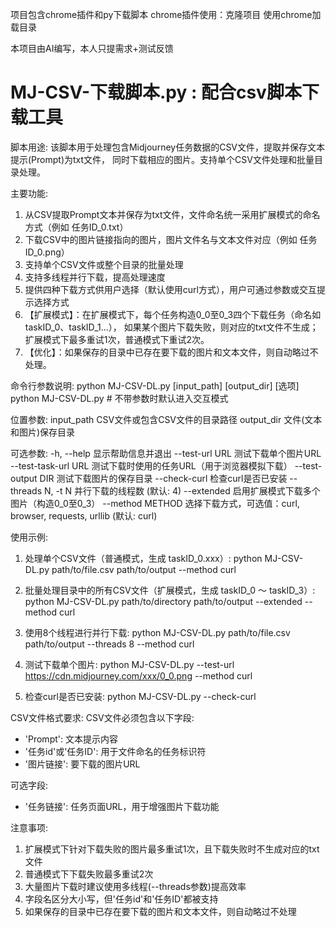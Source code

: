 
 
 
 项目包含chrome插件和py下载脚本
 chrome插件使用：克隆项目 使用chrome加载目录 

 本项目由AI编写，本人只提需求+测试反馈
 
 
 MJ-CSV-下载脚本.py : 配合csv脚本下载工具
 ========================================================================
 脚本用途:
   该脚本用于处理包含Midjourney任务数据的CSV文件，提取并保存文本提示(Prompt)为txt文件，
   同时下载相应的图片。支持单个CSV文件处理和批量目录处理。

 主要功能:
   1. 从CSV提取Prompt文本并保存为txt文件，文件命名统一采用扩展模式的命名方式（例如 任务ID_0.txt）
   2. 下载CSV中的图片链接指向的图片，图片文件名与文本文件对应（例如 任务ID_0.png）
   3. 支持单个CSV文件或整个目录的批量处理
   4. 支持多线程并行下载，提高处理速度
   5. 提供四种下载方式供用户选择（默认使用curl方式），用户可通过参数或交互提示选择方式
   6. 【扩展模式】：在扩展模式下，每个任务构造0_0至0_3四个下载任务（命名如 taskID_0、taskID_1...），
      如果某个图片下载失败，则对应的txt文件不生成；扩展模式下最多重试1次，普通模式下重试2次。
   7. 【优化】：如果保存的目录中已存在要下载的图片和文本文件，则自动略过不处理。

 命令行参数说明:
   python MJ-CSV-DL.py [input_path] [output_dir] [选项]
   python MJ-CSV-DL.py  # 不带参数时默认进入交互模式

   位置参数:
     input_path            CSV文件或包含CSV文件的目录路径
     output_dir            文件(文本和图片)保存目录

   可选参数:
     -h, --help            显示帮助信息并退出
     --test-url URL        测试下载单个图片URL
     --test-task-url URL   测试下载时使用的任务URL（用于浏览器模拟下载）
     --test-output DIR     测试下载图片的保存目录
     --check-curl          检查curl是否已安装
     --threads N, -t N     并行下载的线程数 (默认: 4)
     --extended            启用扩展模式下载多个图片（构造0_0至0_3）
     --method METHOD       选择下载方式，可选值：curl, browser, requests, urllib (默认: curl)

 使用示例:
   1. 处理单个CSV文件（普通模式，生成 taskID_0.xxx）:
      python MJ-CSV-DL.py path/to/file.csv path/to/output --method curl

   2. 批量处理目录中的所有CSV文件（扩展模式，生成 taskID_0 ～ taskID_3）:
      python MJ-CSV-DL.py path/to/directory path/to/output --extended --method curl

   3. 使用8个线程进行并行下载:
      python MJ-CSV-DL.py path/to/file.csv path/to/output --threads 8 --method curl

   4. 测试下载单个图片:
      python MJ-CSV-DL.py --test-url https://cdn.midjourney.com/xxx/0_0.png --method curl

   5. 检查curl是否已安装:
      python MJ-CSV-DL.py --check-curl

 CSV文件格式要求:
   CSV文件必须包含以下字段:
   - 'Prompt': 文本提示内容
   - '任务id'或'任务ID': 用于文件命名的任务标识符
   - '图片链接': 要下载的图片URL

   可选字段:
   - '任务链接': 任务页面URL，用于增强图片下载功能

 注意事项:
   1. 扩展模式下针对下载失败的图片最多重试1次，且下载失败时不生成对应的txt文件
   2. 普通模式下下载失败最多重试2次
   3. 大量图片下载时建议使用多线程(--threads参数)提高效率
   4. 字段名区分大小写，但'任务id'和'任务ID'都被支持
   5. 如果保存的目录中已存在要下载的图片和文本文件，则自动略过不处理
